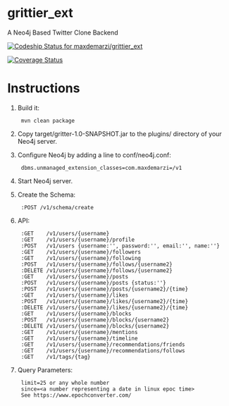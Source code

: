 # grittier_ext
A Neo4j Based Twitter Clone Backend

[![Codeship Status for maxdemarzi/grittier_ext](https://app.codeship.com/projects/50014300-f166-0134-82f1-1a55004cd4f7/status?branch=master)](https://app.codeship.com/projects/209391)

[![Coverage Status](https://coveralls.io/repos/github/maxdemarzi/grittier_ext/badge.svg?branch=master)](https://coveralls.io/github/maxdemarzi/grittier_ext?branch=master)

# Instructions

1. Build it:

        mvn clean package

2. Copy target/gritter-1.0-SNAPSHOT.jar to the plugins/ directory of your Neo4j server.

3. Configure Neo4j by adding a line to conf/neo4j.conf:

        dbms.unmanaged_extension_classes=com.maxdemarzi=/v1

4. Start Neo4j server.

5. Create the Schema:

        :POST /v1/schema/create
        
6. API:
         
        :GET    /v1/users/{username}   
        :GET    /v1/users/{username}/profile   
        :POST   /v1/users {username:'', password:'', email:'', name:''}
        :GET    /v1/users/{username}/followers
        :GET    /v1/users/{username}/following
        :POST   /v1/users/{username}/follows/{username2}
        :DELETE /v1/users/{username}/follows/{username2}
        :GET    /v1/users/{username}/posts
        :POST   /v1/users/{username}/posts {status:''}
        :POST   /v1/users/{username}/posts/{username2}/{time} 
        :GET    /v1/users/{username}/likes
        :POST   /v1/users/{username}/likes/{username2}/{time}
        :DELETE /v1/users/{username}/likes/{username2}/{time}
        :GET    /v1/users/{username}/blocks
        :POST   /v1/users/{username}/blocks/{username2}
        :DELETE /v1/users/{username}/blocks/{username2}
        :GET    /v1/users/{username}/mentions
        :GET    /v1/users/{username}/timeline
        :GET    /v1/users/{username}/recommendations/friends
        :GET    /v1/users/{username}/recommendations/follows
        :GET    /v1/tags/{tag}
        
        
7. Query Parameters:
        
        limit=25 or any whole number
        since=<a number representing a date in linux epoc time>
        See https://www.epochconverter.com/
        
        